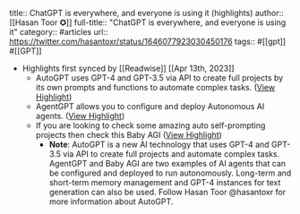 title:: ChatGPT is everywhere, and everyone is using it (highlights)
author:: [[Hasan Toor ✪]]
full-title:: "ChatGPT is everywhere, and everyone is using it"
category:: #articles
url:: https://twitter.com/hasantoxr/status/1646077923030450176
tags:: #[[gpt]] #[[GPT]]

- Highlights first synced by [[Readwise]] [[Apr 13th, 2023]]
	- AutoGPT uses GPT-4 and GPT-3.5 via API to create full projects by its own prompts and functions to automate complex tasks. ([View Highlight](https://read.readwise.io/read/01gxvvyqs92f9fjtp44kcq2q4r))
	- AgentGPT allows you to configure and deploy Autonomous AI agents. ([View Highlight](https://read.readwise.io/read/01gxvvz2gbejsz4dmzmqh366gs))
	- If you are looking to check some amazing auto self-prompting projects then check this Baby AGI ([View Highlight](https://read.readwise.io/read/01gxvvzhmqmsjs2eqy5ghbg0hg))
		- **Note**: AutoGPT is a new AI technology that uses GPT-4 and GPT-3.5 via API to create full projects and automate complex tasks. AgentGPT and Baby AGI are two examples of AI agents that can be configured and deployed to run autonomously. Long-term and short-term memory management and GPT-4 instances for text generation can also be used. Follow Hasan Toor @hasantoxr for more information about AutoGPT.